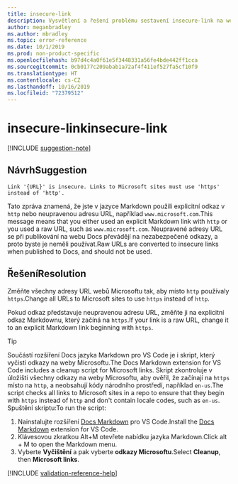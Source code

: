 ```yaml
---
title: insecure-link
description: Vysvětlení a řešení problému sestavení insecure-link na webu Docs
author: meganbradley
ms.author: mbradley
ms.topic: error-reference
ms.date: 10/1/2019
ms.prod: non-product-specific
ms.openlocfilehash: b97d4c4a0f61e5f3448331a56fe4bde442ff1cca
ms.sourcegitcommit: 0cb0177c209abab1a72af4f411ef527fa5cf10f9
ms.translationtype: HT
ms.contentlocale: cs-CZ
ms.lasthandoff: 10/16/2019
ms.locfileid: "72379512"
---
```

# <a name="insecure-link"></a><span data-ttu-id="3205d-103">insecure-link</span><span class="sxs-lookup"><span data-stu-id="3205d-103">insecure-link</span></span>

[!INCLUDE [suggestion-note](includes/suggestion-note.md)]

## <a name="suggestion"></a><span data-ttu-id="3205d-104">Návrh</span><span class="sxs-lookup"><span data-stu-id="3205d-104">Suggestion</span></span>

`Link '{URL}' is insecure. Links to Microsoft sites must use 'https' instead of 'http'.`

<span data-ttu-id="3205d-105">Tato zpráva znamená, že jste v jazyce Markdown použili explicitní odkaz v `http` nebo neupravenou adresu URL, například `www.microsoft.com`.</span><span class="sxs-lookup"><span data-stu-id="3205d-105">This message means that you either used an explicit Markdown link with `http` or you used a raw URL, such as `www.microsoft.com`.</span></span> <span data-ttu-id="3205d-106">Neupravené adresy URL se při publikování na webu Docs převádějí na nezabezpečené odkazy, a proto byste je neměli používat.</span><span class="sxs-lookup"><span data-stu-id="3205d-106">Raw URLs are converted to insecure links when published to Docs, and should not be used.</span></span>

## <a name="resolution"></a><span data-ttu-id="3205d-107">Řešení</span><span class="sxs-lookup"><span data-stu-id="3205d-107">Resolution</span></span>

<span data-ttu-id="3205d-108">Změňte všechny adresy URL webů Microsoftu tak, aby místo `http` používaly `https`.</span><span class="sxs-lookup"><span data-stu-id="3205d-108">Change all URLs to Microsoft sites to use `https` instead of `http`.</span></span>

<span data-ttu-id="3205d-109">Pokud odkaz představuje neupravenou adresu URL, změňte ji na explicitní odkaz Markdownu, který začíná na `https`.</span><span class="sxs-lookup"><span data-stu-id="3205d-109">If your link is a raw URL, change it to an explicit Markdown link beginning with `https`.</span></span>

> [!TIP]
> <span data-ttu-id="3205d-110">Součástí rozšíření Docs jazyka Markdown pro VS Code je i skript, který vyčistí odkazy na weby Microsoftu.</span><span class="sxs-lookup"><span data-stu-id="3205d-110">The Docs Markdown extension for VS Code includes a cleanup script for Microsoft links.</span></span> <span data-ttu-id="3205d-111">Skript zkontroluje v úložišti všechny odkazy na weby Microsoftu, aby ověřil, že začínají na `https` místo na `http`, a neobsahují kódy národního prostředí, například `en-us`.</span><span class="sxs-lookup"><span data-stu-id="3205d-111">The script checks all links to Microsoft sites in a repo to ensure that they begin with `https` instead of `http` and don't contain locale codes, such as `en-us`.</span></span> <span data-ttu-id="3205d-112">Spuštění skriptu:</span><span class="sxs-lookup"><span data-stu-id="3205d-112">To run the script:</span></span>
>
> 1. <span data-ttu-id="3205d-113">Nainstalujte rozšíření [Docs Markdown](https://marketplace.visualstudio.com/items?itemName=docsmsft.docs-markdown) pro VS Code.</span><span class="sxs-lookup"><span data-stu-id="3205d-113">Install the [Docs Markdown](https://marketplace.visualstudio.com/items?itemName=docsmsft.docs-markdown) extension for VS Code.</span></span>
> 1. <span data-ttu-id="3205d-114">Klávesovou zkratkou Alt+M otevřete nabídku jazyka Markdown.</span><span class="sxs-lookup"><span data-stu-id="3205d-114">Click alt + M to open the Markdown menu.</span></span>
> 1. <span data-ttu-id="3205d-115">Vyberte **Vyčištění** a pak vyberte **odkazy Microsoftu**.</span><span class="sxs-lookup"><span data-stu-id="3205d-115">Select **Cleanup**, then **Microsoft links**.</span></span>

<!--make sure to add this file to your includes folder and verify the path-->
[!INCLUDE [validation-reference-help](includes/validation-reference-help.md)]
